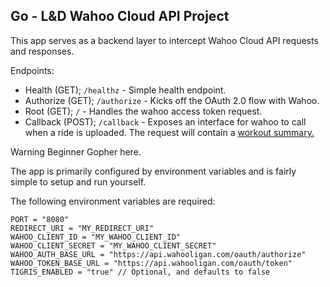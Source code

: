 Go - L&D Wahoo Cloud API Project
----------------------------

This app serves as a backend layer to intercept Wahoo Cloud API requests and responses.

Endpoints: 

- Health (GET); `/healthz` - Simple health endpoint.
- Authorize (GET); `/authorize` - Kicks off the OAuth 2.0 flow with Wahoo.
- Root (GET); `/` - Handles the wahoo access token request.
- Callback (POST); `/callback` - Exposes an interface for wahoo to call when a ride is uploaded. The request will contain a [workout summary.](https://cloud-api.wahooligan.com/#workout-summary) 

Warning Beginner Gopher here.

The app is primarily configured by environment variables and is fairly simple to setup and run yourself.

The following environment variables are required:

```
PORT = "8080"
REDIRECT_URI = "MY_REDIRECT_URI"
WAHOO_CLIENT_ID = "MY_WAHOO_CLIENT_ID"
WAHOO_CLIENT_SECRET = "MY_WAHOO_CLIENT_SECRET"
WAHOO_AUTH_BASE_URL = "https://api.wahooligan.com/oauth/authorize"
WAHOO_TOKEN_BASE_URL = "https://api.wahooligan.com/oauth/token"
TIGRIS_ENABLED = "true" // Optional, and defaults to false
```
